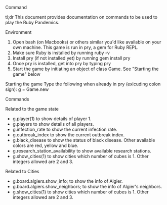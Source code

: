Command

tl;dr
This document provides documentation on commands to be used to play the Ruby Pandemics.

Environment
1. Open bash (on Macbooks) or others similar you'd like available on your own machine. This game is run in pry, a gem for Ruby REPL.
2. Make sure Ruby is installed by running ruby -v
3. Install pry (if not installed yet) by running gem install pry
4. Once pry is installed, get into pry by typing pry
5. Start the game by initiating an object of class Game. See "Starting the game" below

Starting the game
Type the following when already in pry (exlcuding colon sign):
g = Game.new

Commands

Related to the game state

- g.player(1) to show details of player 1.
- g.players to show details of all players.
- g.infection_rate to show the current infection rate.
- g.outbreak_index to show the current outbreak index.
- g.black_disease to show the status of black disease. Other available colors are red, yellow and blue.
- g.research_station_availability to show available research stations.
- g.show_cities(1) to show cities which number of cubes is 1. Other integers allowed are 2 and 3.

Related to Cities

- g.board.algiers.show_info; to show the info of Algier.
- g.board.algiers.show_neighbors; to show the info of Algier's neighbors.
- g.show_cities(1) to show cities which number of cubes is 1. Other integers allowed are 2 and 3.
